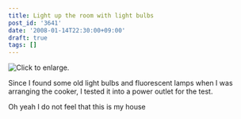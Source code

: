 ```yaml
---
title: Light up the room with light bulbs
post_id: '3641'
date: '2008-01-14T22:30:00+09:00'
draft: true
tags: []
---
```


![Click to enlarge.](https://danmaq.com/image/mixi/2008/684140752_68_s.jpg)

Since I found some old light bulbs and fluorescent lamps when I was arranging the cooker, I tested it into a power outlet for the test.

Oh yeah I do not feel that this is my house
